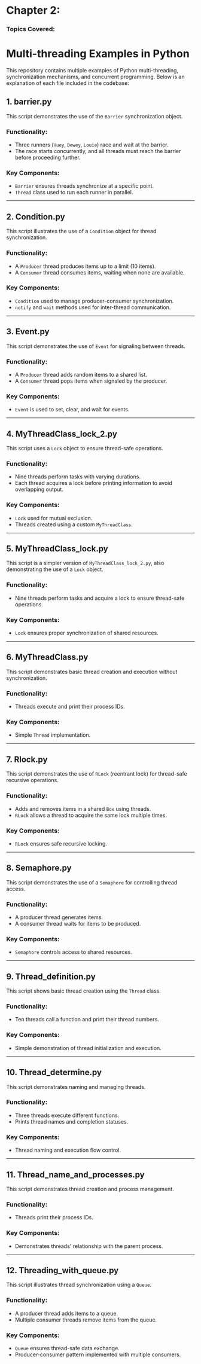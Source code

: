 # Chapter 2:
### Topics Covered:
# Multi-threading Examples in Python

This repository contains multiple examples of Python multi-threading, synchronization mechanisms, and concurrent programming. Below is an explanation of each file included in the codebase:

## **1. barrier.py**

This script demonstrates the use of the `Barrier` synchronization object. 

### Functionality:
- Three runners (`Huey`, `Dewey`, `Louie`) race and wait at the barrier.
- The race starts concurrently, and all threads must reach the barrier before proceeding further.

### Key Components:
- `Barrier` ensures threads synchronize at a specific point.
- `Thread` class used to run each runner in parallel.

---

## **2. Condition.py**

This script illustrates the use of a `Condition` object for thread synchronization.

### Functionality:
- A `Producer` thread produces items up to a limit (10 items).
- A `Consumer` thread consumes items, waiting when none are available.

### Key Components:
- `Condition` used to manage producer-consumer synchronization.
- `notify` and `wait` methods used for inter-thread communication.

---

## **3. Event.py**

This script demonstrates the use of `Event` for signaling between threads.

### Functionality:
- A `Producer` thread adds random items to a shared list.
- A `Consumer` thread pops items when signaled by the producer.

### Key Components:
- `Event` is used to set, clear, and wait for events.

---

## **4. MyThreadClass_lock_2.py**

This script uses a `Lock` object to ensure thread-safe operations.

### Functionality:
- Nine threads perform tasks with varying durations.
- Each thread acquires a lock before printing information to avoid overlapping output.

### Key Components:
- `Lock` used for mutual exclusion.
- Threads created using a custom `MyThreadClass`.

---

## **5. MyThreadClass_lock.py**

This script is a simpler version of `MyThreadClass_lock_2.py`, also demonstrating the use of a `Lock` object.

### Functionality:
- Nine threads perform tasks and acquire a lock to ensure thread-safe operations.

### Key Components:
- `Lock` ensures proper synchronization of shared resources.

---

## **6. MyThreadClass.py**

This script demonstrates basic thread creation and execution without synchronization.

### Functionality:
- Threads execute and print their process IDs.

### Key Components:
- Simple `Thread` implementation.

---

## **7. Rlock.py**

This script demonstrates the use of `RLock` (reentrant lock) for thread-safe recursive operations.

### Functionality:
- Adds and removes items in a shared `Box` using threads.
- `RLock` allows a thread to acquire the same lock multiple times.

### Key Components:
- `RLock` ensures safe recursive locking.

---

## **8. Semaphore.py**

This script demonstrates the use of a `Semaphore` for controlling thread access.

### Functionality:
- A producer thread generates items.
- A consumer thread waits for items to be produced.

### Key Components:
- `Semaphore` controls access to shared resources.

---

## **9. Thread_definition.py**

This script shows basic thread creation using the `Thread` class.

### Functionality:
- Ten threads call a function and print their thread numbers.

### Key Components:
- Simple demonstration of thread initialization and execution.

---

## **10. Thread_determine.py**

This script demonstrates naming and managing threads.

### Functionality:
- Three threads execute different functions.
- Prints thread names and completion statuses.

### Key Components:
- Thread naming and execution flow control.

---

## **11. Thread_name_and_processes.py**

This script demonstrates thread creation and process management.

### Functionality:
- Threads print their process IDs.

### Key Components:
- Demonstrates threads' relationship with the parent process.

---

## **12. Threading_with_queue.py**

This script illustrates thread synchronization using a `Queue`.

### Functionality:
- A producer thread adds items to a queue.
- Multiple consumer threads remove items from the queue.

### Key Components:
- `Queue` ensures thread-safe data exchange.
- Producer-consumer pattern implemented with multiple consumers.
